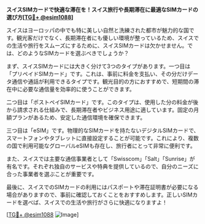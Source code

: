 **スイスSIMカードで快適な滞在を！スイス旅行や長期滞在に最適なSIMカードの選び方[[TG💪+ @esim1088](https://t.me/s/esim1088)]**

スイスはヨーロッパの中でも特に美しい自然と洗練された都市が魅力的な国です。観光客だけでなく、長期滞在者にも優しい環境が整っているため、スイスでの生活や旅行をスムーズにするために、スイスSIMカードは欠かせません。では、どのようなSIMカードを選ぶべきでしょうか？

まず、スイスSIMカードには大きく分けて3つのタイプがあります。一つ目は「プリペイドSIMカード」です。これは、事前に料金を支払い、その分だけデータ通信や通話が利用できるタイプです。観光目的の方におすすめで、短期間の滞在中に必要な通信量を効率的に使うことができます。

二つ目は「ポストペイSIMカード」です。このタイプは、使用した分の料金が後から請求される仕組みで、長期滞在者やビジネス用途に適しています。固定の月額プランがあるため、安定した通信環境を確保できます。

三つ目は「eSIM」です。物理的なSIMカードを持たないデジタルSIMカードで、スマートフォンやタブレットに直接設定することが可能です。これにより、複数の国で利用可能なグローバルeSIMも存在し、旅行者にとって非常に便利です。

また、スイスでは主要な通信事業者として「Swisscom」「Salt」「Sunrise」が有名です。それぞれ独自のサービスや特典を提供しているので、自分のニーズに合った事業者を選ぶことが重要です。

最後に、スイスでのSIMカードの利用にはパスポートや滞在証明書が必要になる場合がありますので、事前に確認しておくことをおすすめします。正しいSIMカードを選べば、スイスでの生活や旅行がさらに快適になりますよ！

[[TG💪+ @esim1088](https://t.me/s/esim1088) ![Image](https://i.postimg.cc/Y0z9fWf4/image.png)]